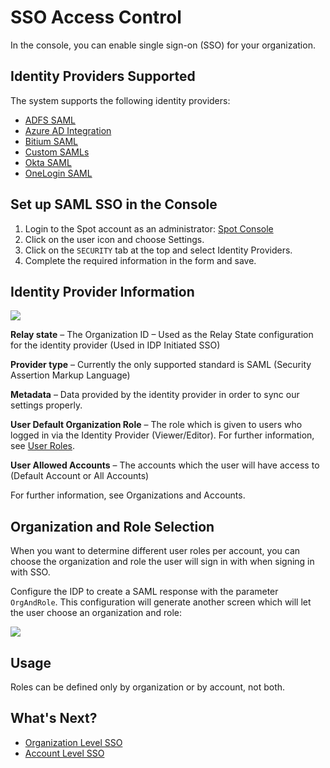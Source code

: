 # SSO Access Control

In the console, you can enable single sign-on (SSO) for your organization.

## Identity Providers Supported

The system supports the following identity providers:

- [ADFS SAML](administration/identity-providers/adfs-saml-authentication)
- [Azure AD Integration](administration/identity-providers/azure-active-directory-integration)
- [Bitium SAML](administration/identity-providers/bitium-saml-authentication)
- [Custom SAMLs](administration/identity-providers/custom-saml-idp-configuration)
- [Okta SAML](administration/identity-providers/okta-saml-authentication)
- [OneLogin SAML](administration/identity-providers/onelogin-saml-authentication)

## Set up SAML SSO in the Console

1. Login to the Spot account as an administrator: [Spot Console](https://console.spotinst.com/#/dashboard)
2. Click on the user icon and choose Settings.
3. Click on the `SECURITY` tab at the top and select Identity Providers.
4. Complete the required information in the form and save.

## Identity Provider Information

<img src="/administration/_media/sss-access-control-01.png" />

**Relay state** – The Organization ID – Used as the Relay State configuration for the identity provider (Used in IDP Initiated SSO)

**Provider type** – Currently the only supported standard is SAML (Security Assertion Markup Language)

**Metadata** – Data provided by the identity provider in order to sync our settings properly.

**User Default Organization Role** – The role which is given to users who logged in via the Identity Provider (Viewer/Editor). For further information, see [User Roles](administration/users/).

**User Allowed Accounts** – The accounts which the user will have access to (Default Account or All Accounts)

For further information, see Organizations and Accounts.

## Organization and Role Selection

When you want to determine different user roles per account, you can choose the organization and role the user will sign in with when signing in with SSO.

Configure the IDP to create a SAML response with the parameter `OrgAndRole`.
This configuration will generate another screen which will let the user choose an organization and role:

<img src="/administration/_media/sss-access-control-02.jpg" />

## Usage

Roles can be defined only by organization or by account, not both.

## What's Next?

- [Organization Level SSO](administration/sso-access-control/organization-level-sso)
- [Account Level SSO](administration/sso-access-control/account-level-sso)
